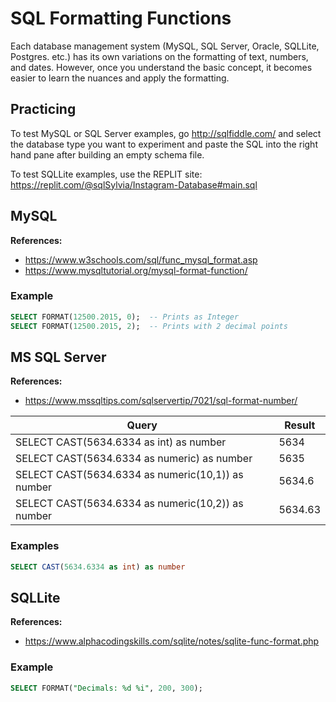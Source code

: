 
# SQL Formatting Functions
Each database management system (MySQL, SQL Server, Oracle, SQLLite, Postgres. etc.) has its own variations on the formatting of text, numbers, and dates. However, once you understand the basic concept, it becomes easier to learn the nuances and apply the formatting.
## Practicing

To test MySQL or SQL Server examples, go http://sqlfiddle.com/ and select the database type you want to experiment and paste the SQL into the right hand pane after building an empty schema file.

To test SQLLite examples, use the REPLIT site: https://replit.com/@sqlSylvia/Instagram-Database#main.sql

## MySQL
**References:**
- https://www.w3schools.com/sql/func_mysql_format.asp
- https://www.mysqltutorial.org/mysql-format-function/

### Example
``` sql
SELECT FORMAT(12500.2015, 0);  -- Prints as Integer
SELECT FORMAT(12500.2015, 2);  -- Prints with 2 decimal points
```



## MS SQL Server
**References:**
- https://www.mssqltips.com/sqlservertip/7021/sql-format-number/


| Query | Result|
| --- | -- |
|SELECT CAST(5634.6334 as int) as number|	5634 |
|SELECT CAST(5634.6334 as numeric) as number	|5635|
|SELECT CAST(5634.6334 as numeric(10,1)) as number	|5634.6|
|SELECT CAST(5634.6334 as numeric(10,2)) as number	|5634.63|

### Examples
``` sql
SELECT CAST(5634.6334 as int) as number
```

## SQLLite
**References:**

- https://www.alphacodingskills.com/sqlite/notes/sqlite-func-format.php
  
### Example
``` sql
SELECT FORMAT("Decimals: %d %i", 200, 300);
```
